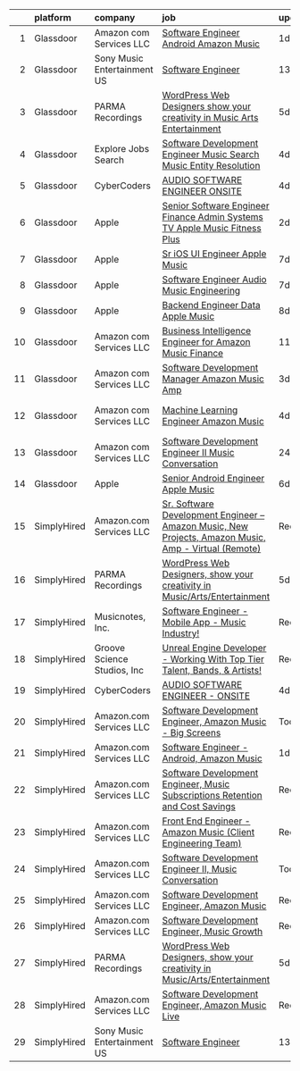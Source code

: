 

|    | platform    | company                     | job                                                                                                                                                                                                                                                                                                                                                                                                                                                                                                                                                                                                                                                                                                                                                                                                                                                                                                                                                                                                                                                                                                                                                                                                                                                                                                                                                                                                                                                                   | update_time   | location            |
|---:|:------------|:----------------------------|:----------------------------------------------------------------------------------------------------------------------------------------------------------------------------------------------------------------------------------------------------------------------------------------------------------------------------------------------------------------------------------------------------------------------------------------------------------------------------------------------------------------------------------------------------------------------------------------------------------------------------------------------------------------------------------------------------------------------------------------------------------------------------------------------------------------------------------------------------------------------------------------------------------------------------------------------------------------------------------------------------------------------------------------------------------------------------------------------------------------------------------------------------------------------------------------------------------------------------------------------------------------------------------------------------------------------------------------------------------------------------------------------------------------------------------------------------------------------|:--------------|:--------------------|
|  1 | Glassdoor   | Amazon com Services LLC     | [Software Engineer   Android  Amazon Music](https://www.glassdoor.com/partner/jobListing.htm?pos=108&ao=1136043&s=58&guid=00000181ae3f367da0ada609e0bf32cb&src=GD_JOB_AD&t=SR&vt=w&cs=1_7a86f7e4&cb=1656485787527&jobListingId=1007966729991&jrtk=3-0-1g6n3udlgjiio801-1g6n3udm5is3p800-cff1de847314a636-)                                                                                                                                                                                                                                                                                                                                                                                                                                                                                                                                                                                                                                                                                                                                                                                                                                                                                                                                                                                                                                                                                                                                                            | 1d            | Remote              |
|  2 | Glassdoor   | Sony Music Entertainment US | [Software Engineer](https://www.glassdoor.com/partner/jobListing.htm?pos=107&ao=1136043&s=58&guid=00000181ae3f367da0ada609e0bf32cb&src=GD_JOB_AD&t=SR&vt=w&ea=1&cs=1_60734e75&cb=1656485787527&jobListingId=1007942804723&jrtk=3-0-1g6n3udlgjiio801-1g6n3udm5is3p800-3d69a6d98b0f3f4c-)                                                                                                                                                                                                                                                                                                                                                                                                                                                                                                                                                                                                                                                                                                                                                                                                                                                                                                                                                                                                                                                                                                                                                                               | 13d           | New York, NY        |
|  3 | Glassdoor   | PARMA Recordings            | [WordPress Web Designers  show your creativity in Music Arts Entertainment](https://www.glassdoor.com/partner/jobListing.htm?pos=102&ao=1110586&s=58&guid=00000181ae3f367da0ada609e0bf32cb&src=GD_JOB_AD&t=SR&vt=w&ea=1&cs=1_93b5fc2d&cb=1656485787527&jobListingId=1007960095074&cpc=2CAED5C921A5F994&jrtk=3-0-1g6n3udlgjiio801-1g6n3udm5is3p800-a51dcf66eccc53eb--6NYlbfkN0BMd6i3W3qmAtDke4ZitYLMBEMpVvOQU_aO9JUqgRRkgwDvgaVV8jWDDkXv0s9VdhdFtp8vgpc7Xd14geBqCVRfeb-Zk2gFUWrnzfN3CO7_Kshg7e9lFPeLlS31PbWmaUmDuWqBwBaZIqP5E8OfSbZVpgw5zRAc4LpRHBRqxyh3tAhzUrHfLFIfhkH6S2Qey-a0X0VUUjRtoEYqT1aso_3yBDbgNqGiU-85ya2bPYplWX5VhrrJta330mL7cAsdu1vFAYXX0qaxG3Eq1SNpRPtg7v6TRbu-2bCMYPeEoFlu-qmSEnmTtCwkzqwIZKELceFZpiZ3BOxmBcZypScZoyLcvJZ66wqUmXW2FelNWozWIoqm2nDmvNkeZcNRy9Qt5EjNN_z4Y1a1rxBGEOxeMH7KaFPR4fcUlJ9KYREFuwKMPPcRkSJL3_-r9Zg1P6yuYE3ZrlvdCB78SQjKial72x2lC5f4fwyMMXAjtApPybtZugprRkrGtTRds2Mt5oBXryXsZiVK69t3VQUQqUqeZAmjf5u9fn2VP8XPDjrCNkw6BRkjucd1vmdL)                                                                                                                                                                                                                                                                                                                                                                                                                                                                                                  | 5d            | Remote              |
|  4 | Glassdoor   | Explore Jobs Search         | [Software Development Engineer   Music Search  Music Entity Resolution](https://www.glassdoor.com/partner/jobListing.htm?pos=112&ao=1136043&s=58&guid=00000181ae3f367da0ada609e0bf32cb&src=GD_JOB_AD&t=SR&vt=w&cs=1_ce070ad7&cb=1656485787528&jobListingId=1007961461664&jrtk=3-0-1g6n3udlgjiio801-1g6n3udm5is3p800-4cab3878edebe805-)                                                                                                                                                                                                                                                                                                                                                                                                                                                                                                                                                                                                                                                                                                                                                                                                                                                                                                                                                                                                                                                                                                                                | 4d            | San Francisco, CA   |
|  5 | Glassdoor   | CyberCoders                 | [AUDIO SOFTWARE ENGINEER   ONSITE](https://www.glassdoor.com/partner/jobListing.htm?pos=106&ao=1110586&s=58&guid=00000181ae3f367da0ada609e0bf32cb&src=GD_JOB_AD&t=SR&vt=w&ea=1&cs=1_a4bb2cf5&cb=1656485787527&jobListingId=1007961975224&cpc=8795CF9063CD573D&jrtk=3-0-1g6n3udlgjiio801-1g6n3udm5is3p800-b6235e2feb0b0fb5--6NYlbfkN0CpFJQzrgRR8WqXWK1qKKEqALWJw739KlKqr2H-MSI4eoBlI4EFrmor2FYZMP3muM0l2pCdR1lEkYQad70RamWRliXAwblxhpTvQzv0PCj3Pv52ZE0UmBc2zYc2lLn8YXoU1n662mAsLNK_eO1mv5bLozNhwunmvf7eKA6gi_po0JZoiACYKyF3qN9O_TlaVUr58PBZBCdJrPxWOombDptFJ4bTaDwPGhLyldcWJVPGdFlpzt8847zx9JwYGuRUND5uKAd0m8FDoiNKyyjTDCKwTTngyOwseksET2McW5jy5uAWXG_chkSA9f09XNYSUEkOIpx0e0qqG_uL7AQrxIyZ5DylkGJHGq4IbqCI4DThb476xnzF9YQb7wp4elM0tW7WJ2Bt_Fx0w_c0Ggo5JYnQ-j-o7YYzQz5bpWWBs2o-248U-9c-_Nb2aCw_2Qw8xfq6bcordekcZUBlg51gG1YARpsYlYIMhER_bSWGTQ35rbXoHFGw-UkPKJ2n49B0iG5UuovdXDU4luCO19wmeu3E3BzKhlXO7nh1-FjDukNt1DPvZaVi0nZyhjqzzw-GwO1wVvd25Hifct3cK678zWnTmRSAQlK3QcMD6Xqn4zlVzA17PvPBU4W7xzjoOQ94jrIGkMmiWf64KH3hE7Nt-mRO1ElwioQjotunzbtOnflLQ7zBeL07anfdq8L1Kbq2iqQdYWRqT4dfdLSaEaQG00D_2r84RmbtjWhm5pqKKcsp1ZillxF8cWB_ElPp5m-s-M5VyuJ2ruznZWWo3d4XZWbxqYX5e7gAku2FUfd3Lu3ReIQ1c1S0v5yv0pR2pPa-4o8oWbWcUdFgCpDb_r2Q3WMZTkU7GjY2E0T_28-XxPaGGNtLEMiRnEkRYYghJdigQJsl2RD38mFqq6V2ZHnFJQaWsrmzSMHmx_U6TRVQsF9QHwLzNpOurmlfEuDNCnXKAcK2ZEGoSZm_k4VAUlGdGjylBIfapCN8hyg%3D)                                                                                             | 4d            | San Jose, CA        |
|  6 | Glassdoor   | Apple                       | [Senior Software Engineer   Finance   Admin Systems  TV   Apple Music  Fitness Plus ](https://www.glassdoor.com/partner/jobListing.htm?pos=105&ao=1110586&s=58&guid=00000181ae3f367da0ada609e0bf32cb&src=GD_JOB_AD&t=SR&vt=w&cs=1_717ecc6c&cb=1656485787527&jobListingId=1007965233471&cpc=9908D8D4413DBB8A&jrtk=3-0-1g6n3udlgjiio801-1g6n3udm5is3p800-ae0f27bdc28e0250--6NYlbfkN0BvKrLyj5gPmtZO9T8euul8TCxuuKNOtzRJOomxnwSEodTz2Bc-sPZlADHp0xxmf8VeuY8ylQRai-V3wvVX6caqz5RJ_LZ51DxmtvWx3a9Ex-8fRZnA-0QSTxhEYtCWdU7hfwLK5xjTM-lnW3XaidCgOmivPDNDQqkpJxlrl9kv10k783sRtb3hRkELb53A1Ghyu7M8pAzRCmjRefTcXD4j6R1L1vLI1vBEUpFIMYviRbXfG5jntJXi-uYN13f_TPEcz6wfsu1dCFnZ4rETDHF2EPVvz_V2IMkDjUTg8iu06JDRcamjko5zcfa95vqhPoknF459iBnyAp5VHK2j8_KlwioSICild4JOuV69XXh6kMajLka-T2c7S0PO8Ckq99jTb370c0ShJhc89pKlOQptDS4ZsaPTSAEmAN3R3KfwuhCOKSlngyYQmtbTqi7RKqVZiDOrO1NfzOQJai_xsGoHG7xiyoAFWYo9dAeX3RD6GP_DZ1zI1MoNr_9uL0XYn-eYJK3whQg3NbA3torQuhuHRP8o_ZupL5uRFbekobza0uVrN68KDxziwzHDJhHGAajg3JneheT15-0pwJPt_Kusy2bDNRMBKSf1Tepzhq-HsyBK2zhPX6i-i2AbpbC0rk1kQdSLTyVZ5mvNERTdF4DjRdBqFsytVIsW4Fne4DKbRox0XswCJ5HwL0UGSbEAaFIgQS5pjyKnYP9x613kxBZzeNiKVYiTNLPwerGBc7b8j52hGikEoKQb54q_nH9cGXy8XcdmWEfGDSTPd8ZONE7jvu8ZNXuIeZw21SNkwVOqSipj_d4NwNTf3iKNfpqdVgQ3sJSUmmA7NqAZOLgH9RM9g9Xy_YV3WxKW7SPU-PJ8l8iyXNFQiRt2whtoRQV1FehWljubVKb74Q17sNE94O5075cgMhRP8WyGKPygBJ8P5AF_3wH7lMGVTInrY4hzCOvNK4N2IbR7iC_s03FhNUDwsfzcRpfJUn_0meVBUrEBBFZ1yD23xAHvzecBgUWnpJ--aMTwPCwqPw%3D%3D) | 2d            | Austin, TX          |
|  7 | Glassdoor   | Apple                       | [Sr  iOS UI Engineer Apple Music](https://www.glassdoor.com/partner/jobListing.htm?pos=104&ao=1110586&s=58&guid=00000181ae3f367da0ada609e0bf32cb&src=GD_JOB_AD&t=SR&vt=w&cs=1_f115751d&cb=1656485787527&jobListingId=1007953436787&cpc=334ABAF5D42DC775&jrtk=3-0-1g6n3udlgjiio801-1g6n3udm5is3p800-6b48f68127162d2d--6NYlbfkN0BvKrLyj5gPmtZO9T8euul8TCxuuKNOtzRJOomxnwSEodTz2Bc-sPZl1dBMH13w-jPG2G3T-i-GLEFchHGcFa8MguPlTO6XLwzAMQBFoGjqi0wt0Mh4MM14Z2gcB9Y4d2btViXEFylHFVO6cOHypjmR7yWFLre5OUuYQuv0UwgZNC_snWS7X-FaO8m3OHx-AMquPp-iXmVQBWDyh4NcDLj-x9lseoWR6TZXRCa9SUzL7kozdqjKwl1hrWVjwhcoSTDxwQVTapgrKEaLAR4AroWcD9_7aKGU5IordtYl0QKIBDom3GqX7Lem_lAwGDN2bQegU5TxhnUSAfYDrKgoQyfzyUYkU6k4U44CTEbPwshFoaTJCOTEEXu9vLNu2nktVTnIQWyvs4NVLKZfPfrA5OV40ibKSEF3dpMM8Ck41WpplWOku3lubhD6lK2uWPzr3jFvY4avRvQ6h1JZvvjfr-bcIIZ368xQtCkG9XR2c5eiXQpAdqI1JIt5wOd66fY6H3ORnVeNh7sDSaqIHRauUmIa8XdXX8Gij_bb9DfZwureW4UKW6VEVVckH7ppFjo2HgbPoAMr3mFGzLL5To7oBH3yRKXuyQ6v-km2400lFG6Hk6RWxPFbi6hIyuNhGFUl_IYCsHi--H2fuvFq1ly7q374m5BUa-0VH49ouiZ1QL4hmSEK7oRKazDIIXMWn7d6-wNa9nkMz8hEAODHjX2g14lX013HtCL9M0Jy66XFfuaSgCtOiN_Qr-8zx09g_ecN83fl1-K1WKrem3orPPLcYyjHCj3_9Qf0lQaU_oa8O6N84nBpix2FUAuxoiUHX8fjkCChW6Ipydw_DJmXa1a3dn8sEIdV1MFeawcsWpeoovuQfECOcjxFqEVmn7YNo0NiiYTX7vk8nc41_jVO1NvJ28Uqk2_h-uslWCgI5bY7VS2kxr0p0jeYh-gLQz1Kx3QUmARoOYLd9SPdrQ%3D%3D)                                                                                                                     | 7d            | Seattle, WA         |
|  8 | Glassdoor   | Apple                       | [Software Engineer   Audio Music Engineering](https://www.glassdoor.com/partner/jobListing.htm?pos=110&ao=1136043&s=58&guid=00000181ae3f367da0ada609e0bf32cb&src=GD_JOB_AD&t=SR&vt=w&cs=1_f625aaa2&cb=1656485787527&jobListingId=1007955752450&jrtk=3-0-1g6n3udlgjiio801-1g6n3udm5is3p800-446771cb462b14eb-)                                                                                                                                                                                                                                                                                                                                                                                                                                                                                                                                                                                                                                                                                                                                                                                                                                                                                                                                                                                                                                                                                                                                                          | 7d            | Cupertino, CA       |
|  9 | Glassdoor   | Apple                       | [Backend Engineer Data   Apple Music](https://www.glassdoor.com/partner/jobListing.htm?pos=101&ao=1110586&s=58&guid=00000181ae3f367da0ada609e0bf32cb&src=GD_JOB_AD&t=SR&vt=w&cs=1_58c8429d&cb=1656485787526&jobListingId=1007950938244&cpc=2CAED5C921A5F994&jrtk=3-0-1g6n3udlgjiio801-1g6n3udm5is3p800-12d83685509c3883--6NYlbfkN0BvKrLyj5gPmtZO9T8euul8TCxuuKNOtzRJOomxnwSEodTz2Bc-sPZlFpP0h5lDivqTF5_QeIpS_cDvN7FQMh8G5Q27mXkfq6J_zu8iXTfNQv2d91851vXbBzAq-u4LhSiSVS7JHPHJJPqd4DPZm67dI48mIQvipeOSk8vKm-DGTI8Q9TIfXLs4h4EsEvga4-wyZ5zrirxSZGpE71zpzbDG63RmE4LPcQ-JWEZLjqYKaymSEwt1cI5MeiLsJz91Ku4zG7GkQmBUwFjrTPN_2LGlv2CQz6VWdc-hRFBurAMRhIjLPki91Qeuzij-0rvraqGwNcFN5kYXoTBJzo2LTTsCpVbY0r-ChJTDLbKf5YVI4BgotPHBRofmL7OmTxiBTMdxFd4NO8-STX-5DG5Pi1KFCcSrQ2ljTwonj6AbFok4uaC0FV4sfY4Jdh41kneSJqdV5dFqBa1BW7IUvQ40JIzIq2ArXicWR6UCysdjN45jtdXIOCtGvAxl2S46yGwu-vd9z6kmDbADBOvduQ4IIVtkXKvwKzoc9JBMaSewR2R90TYVtjaGfM8oCHqblMtwSNWK3nMFy2iIkiEDwHMiitHnzeRp_HTcgjfRcpFqYOo6fagzWKMsRa3w08XjG3SHi9zbOcqGgGtV73WVAL6IBRQ_edx6C-Q8FuFkvholLD4o_I3fZ0UglyYUhLsKdUawSdR9Sm8ea0vmxblNtAvYBg1KSsZhkTZ3_ScfAUD4pp6lHFovCsdBtZUCmuwfAVW4rPlkbR5CYdJXmYaLnJflw1likhA-s4rqKVI3tEPvE9Lw9aDwOF9S_IeVYwkIZP3YiGPEyMAyJRQDbU10aVUeCcfgsD0UrERO1e4WHz6J-Px1lJS1MN49oXL8tAeEAHuax2tvmDT-pGK6UknTC34MlZErl10MRnyGlnvG4WsyXp6dHVt2SvGGEJsPZSymvoLnHwTPxfij7mdb98A178Z2obBg)                                                                                                             | 8d            | New York, NY        |
| 10 | Glassdoor   | Amazon com Services LLC     | [Business Intelligence Engineer for Amazon Music Finance](https://www.glassdoor.com/partner/jobListing.htm?pos=114&ao=1136043&s=58&guid=00000181ae3f367da0ada609e0bf32cb&src=GD_JOB_AD&t=SR&vt=w&cs=1_c7f96ce7&cb=1656485787528&jobListingId=1007946590105&jrtk=3-0-1g6n3udlgjiio801-1g6n3udm5is3p800-76e678a6ae5e6aee-)                                                                                                                                                                                                                                                                                                                                                                                                                                                                                                                                                                                                                                                                                                                                                                                                                                                                                                                                                                                                                                                                                                                                              | 11d           | Seattle, WA         |
| 11 | Glassdoor   | Amazon com Services LLC     | [Software Development Manager  Amazon Music  Amp](https://www.glassdoor.com/partner/jobListing.htm?pos=113&ao=1136043&s=58&guid=00000181ae3f367da0ada609e0bf32cb&src=GD_JOB_AD&t=SR&vt=w&cs=1_41f85b24&cb=1656485787528&jobListingId=1007962989279&jrtk=3-0-1g6n3udlgjiio801-1g6n3udm5is3p800-8510945300080166-)                                                                                                                                                                                                                                                                                                                                                                                                                                                                                                                                                                                                                                                                                                                                                                                                                                                                                                                                                                                                                                                                                                                                                      | 3d            | Atlanta, GA         |
| 12 | Glassdoor   | Amazon com Services LLC     | [Machine Learning Engineer  Amazon Music](https://www.glassdoor.com/partner/jobListing.htm?pos=111&ao=1136043&s=58&guid=00000181ae3f367da0ada609e0bf32cb&src=GD_JOB_AD&t=SR&vt=w&cs=1_05680613&cb=1656485787527&jobListingId=1007962183549&jrtk=3-0-1g6n3udlgjiio801-1g6n3udm5is3p800-7c0081a0693f6e3b-)                                                                                                                                                                                                                                                                                                                                                                                                                                                                                                                                                                                                                                                                                                                                                                                                                                                                                                                                                                                                                                                                                                                                                              | 4d            | San Francisco, CA   |
| 13 | Glassdoor   | Amazon com Services LLC     | [Software Development Engineer II  Music Conversation](https://www.glassdoor.com/partner/jobListing.htm?pos=109&ao=1136043&s=58&guid=00000181ae3f367da0ada609e0bf32cb&src=GD_JOB_AD&t=SR&vt=w&cs=1_6be2fb07&cb=1656485787527&jobListingId=1007969199509&jrtk=3-0-1g6n3udlgjiio801-1g6n3udm5is3p800-80c791973155ad87-)                                                                                                                                                                                                                                                                                                                                                                                                                                                                                                                                                                                                                                                                                                                                                                                                                                                                                                                                                                                                                                                                                                                                                 | 24h           | Seattle, WA         |
| 14 | Glassdoor   | Apple                       | [Senior Android Engineer   Apple Music](https://www.glassdoor.com/partner/jobListing.htm?pos=103&ao=1110586&s=58&guid=00000181ae3f367da0ada609e0bf32cb&src=GD_JOB_AD&t=SR&vt=w&cs=1_0a1e2fd6&cb=1656485787526&jobListingId=1007958336118&cpc=C4A69CCDBB3B9599&jrtk=3-0-1g6n3udlgjiio801-1g6n3udm5is3p800-a70bb27c68a7a6c6--6NYlbfkN0BvKrLyj5gPmtZO9T8euul8TCxuuKNOtzRJOomxnwSEodTz2Bc-sPZlC5mDe-NOaJgTibUZKWwoj1L5CZzuCvYelZTCfuoFm050DBiCh4fW3g-g9QvrvuGh2I-00PtdeaHO2a5ACvBLmptIwfTXWCMvWShVtPZBMuwfxpqy-2sTJ9HOeOLTx81xpm2pZghRHjnkgJF4kgIJD3bm_UnXpunav81BvCLuWO4d8cHwoqumW3hveUUA6Jt2CpPTdHHztrLc_j4hiLaHTXGN4vR-mJIK1WJXowsC0CP1z_WrhUQOPJOrGSdpKuEnKCFD29tZviBd67h3_2RKaOBSNc0mMFu8-c5oWUejgMqLFUrL3g25ig8kGWQyYJdiJcjbTkF9aDFRYeWQQEjRFINuGbU_u0UDusLi967Zl2ZoATijgVoumAq6he5nQlVck1cYTOZmmadR7O8bojA1xX7dv6-bApqIizU5ZYen64EQvrsfc32jcyy3L1DwKjxD4paBF_3uF_YLRyotT0MyKcDZhjKVsjvhxP9Wf6A8r6SgAGKDYFfOXLAOnUrpu5dVjwViJ64z6CApQ-7r9EnCPjb4cDpJQwUhZYq1v6QS0KxhyG9x26Z8PToCmbSjror5Frxn8h1rxXdl-doD90bNUQ8E0FP_HtEFPTZ-Pqz91rE0ZY1X6yufQpz-PLz5sEKjsZQg4pGbPRa7RxuKzSpzXg5jyd0sOj9WZQmOpDXeNc57IGxG_BteHkhdYTT2_hszIkddtXdrX-HUZO8IFObpmiq3PuOgXEF_Y_Sli7Is3NSh3AEuwv403GhPIS9zTMMnZR4EVgJIWAIuNJeEsEi96muvN6P7I44wQF2M9NydKf0OMYJ0ZBASUwCe01koZfAwRQ5nZySYafAgGEMjwFXXLpvmShDuzN57Ewav9lIPXFy8zF6wT2xAARETPvg528EHOQ1Aal7yb_rrwA094mROUifh0BAAKNau)                                                                                                           | 6d            | San Diego, CA       |
| 15 | SimplyHired | Amazon.com Services LLC     | [Sr. Software Development Engineer – Amazon Music, New Projects, Amazon Music, Amp - Virtual (Remote)](https://www.simplyhired.com/job/gD9GQgVAX8y9kBLbryGE_SpH7tKlmuXIKUhoDVYjw3oCtOm4MdBhMA?q=music+developer)                                                                                                                                                                                                                                                                                                                                                                                                                                                                                                                                                                                                                                                                                                                                                                                                                                                                                                                                                                                                                                                                                                                                                                                                                                                      | Recently      | United States       |
| 16 | SimplyHired | PARMA Recordings            | [WordPress Web Designers, show your creativity in Music/Arts/Entertainment](https://www.simplyhired.com/job/Wpl3TU8XzCpcpJgy39HbFjwOkTi5fD0pThvI6-P168aePEhTBsPxGw?q=music+developer)                                                                                                                                                                                                                                                                                                                                                                                                                                                                                                                                                                                                                                                                                                                                                                                                                                                                                                                                                                                                                                                                                                                                                                                                                                                                                 | 5d            | Remote              |
| 17 | SimplyHired | Musicnotes, Inc.            | [Software Engineer - Mobile App - Music Industry!](https://www.simplyhired.com/job/znPtqyuOs7-wVaRUojghv2RSA5GqEzrKbutvPlgAZWT6nXoyEGnC5Q?q=music+developer)                                                                                                                                                                                                                                                                                                                                                                                                                                                                                                                                                                                                                                                                                                                                                                                                                                                                                                                                                                                                                                                                                                                                                                                                                                                                                                          | Recently      | Madison, WI         |
| 18 | SimplyHired | Groove Science Studios, Inc | [Unreal Engine Developer - Working With Top Tier Talent, Bands, & Artists!](https://www.simplyhired.com/job/tMUv0bhv1WXQseALxCUyt4HnppYbuHAxKhmBeo43qD4xlbIyIH-L1Q?q=music+developer)                                                                                                                                                                                                                                                                                                                                                                                                                                                                                                                                                                                                                                                                                                                                                                                                                                                                                                                                                                                                                                                                                                                                                                                                                                                                                 | Recently      | Remote              |
| 19 | SimplyHired | CyberCoders                 | [AUDIO SOFTWARE ENGINEER - ONSITE](https://www.simplyhired.com/job/R1QLGUy0-bCRVYi8ijXhTcVbuOnq-X7yzIho7sxzRQRUcDRr27oUuw?q=music+developer)                                                                                                                                                                                                                                                                                                                                                                                                                                                                                                                                                                                                                                                                                                                                                                                                                                                                                                                                                                                                                                                                                                                                                                                                                                                                                                                          | 4d            | San Jose, CA        |
| 20 | SimplyHired | Amazon.com Services LLC     | [Software Development Engineer, Amazon Music - Big Screens](https://www.simplyhired.com/job/xR68mAB9hdQDw43BhFMVB6xT4afJMyvIl_moDVppe5llXbTieb7x5Q?q=music+developer)                                                                                                                                                                                                                                                                                                                                                                                                                                                                                                                                                                                                                                                                                                                                                                                                                                                                                                                                                                                                                                                                                                                                                                                                                                                                                                 | Today         | Culver City, CA     |
| 21 | SimplyHired | Amazon.com Services LLC     | [Software Engineer - Android, Amazon Music](https://www.simplyhired.com/job/QL7uYIpBrV4RTL9wYiQtqY09L16dihC9DkkQr6UlVCKT7sEpDdPuaQ?q=music+developer)                                                                                                                                                                                                                                                                                                                                                                                                                                                                                                                                                                                                                                                                                                                                                                                                                                                                                                                                                                                                                                                                                                                                                                                                                                                                                                                 | 1d            | Remote +1 location  |
| 22 | SimplyHired | Amazon.com Services LLC     | [Software Development Engineer, Music Subscriptions Retention and Cost Savings](https://www.simplyhired.com/job/9h38VFyEI3JMLD0H4nqsw3pBt5h-TAtcRvMyq9CZsM-Hang_JRILeQ?q=music+developer)                                                                                                                                                                                                                                                                                                                                                                                                                                                                                                                                                                                                                                                                                                                                                                                                                                                                                                                                                                                                                                                                                                                                                                                                                                                                             | Recently      | Remote +2 locations |
| 23 | SimplyHired | Amazon.com Services LLC     | [Front End Engineer - Amazon Music (Client Engineering Team)](https://www.simplyhired.com/job/QaI_ahQVy5zuNvPgbocrNMpWK-jH-jWl3s8lPrOYPdHm5Ky4GZL7XQ?q=music+developer)                                                                                                                                                                                                                                                                                                                                                                                                                                                                                                                                                                                                                                                                                                                                                                                                                                                                                                                                                                                                                                                                                                                                                                                                                                                                                               | Recently      | Culver City, CA     |
| 24 | SimplyHired | Amazon.com Services LLC     | [Software Development Engineer II, Music Conversation](https://www.simplyhired.com/job/GDAZ372e6v49-RFtYoedEUy6wzYh98VPQPQpYGCSFhN3SQQ19XMroA?q=music+developer)                                                                                                                                                                                                                                                                                                                                                                                                                                                                                                                                                                                                                                                                                                                                                                                                                                                                                                                                                                                                                                                                                                                                                                                                                                                                                                      | Today         | Seattle, WA         |
| 25 | SimplyHired | Amazon.com Services LLC     | [Software Development Engineer, Amazon Music](https://www.simplyhired.com/job/DFx7eUZkOpVFlTQW18GVv7kNSVfm7M4_BxOiz0Jm2j7JJqZC6ubsEQ?q=music+developer)                                                                                                                                                                                                                                                                                                                                                                                                                                                                                                                                                                                                                                                                                                                                                                                                                                                                                                                                                                                                                                                                                                                                                                                                                                                                                                               | Recently      | Remote +8 locations |
| 26 | SimplyHired | Amazon.com Services LLC     | [Software Development Engineer, Music Growth](https://www.simplyhired.com/job/-fIKzrMiz647_EPO10X983-9DcW9djizcrV0u9GvFiMeKCTeXOA_BA?q=music+developer)                                                                                                                                                                                                                                                                                                                                                                                                                                                                                                                                                                                                                                                                                                                                                                                                                                                                                                                                                                                                                                                                                                                                                                                                                                                                                                               | Recently      | Remote +1 location  |
| 27 | SimplyHired | PARMA Recordings            | [WordPress Web Designers, show your creativity in Music/Arts/Entertainment](https://www.simplyhired.com/job/Wpl3TU8XzCpcpJgy39HbFjwOkTi5fD0pThvI6-P168aePEhTBsPxGw?q=music+developer)                                                                                                                                                                                                                                                                                                                                                                                                                                                                                                                                                                                                                                                                                                                                                                                                                                                                                                                                                                                                                                                                                                                                                                                                                                                                                 | 5d            | Remote              |
| 28 | SimplyHired | Amazon.com Services LLC     | [Software Development Engineer, Amazon Music Live](https://www.simplyhired.com/job/mpgzgT6r885fjDF9t9oYbhMiUPQvAME3CQopjyPobkAI9WLjTXZnMg?q=music+developer)                                                                                                                                                                                                                                                                                                                                                                                                                                                                                                                                                                                                                                                                                                                                                                                                                                                                                                                                                                                                                                                                                                                                                                                                                                                                                                          | Recently      | Remote +1 location  |
| 29 | SimplyHired | Sony Music Entertainment US | [Software Engineer](https://www.simplyhired.com/job/jFkvNvEv1wn60HATk7O-oL0MKoQTR7k52KdPdKtiGDucAYDETTZT8w?q=music+developer)                                                                                                                                                                                                                                                                                                                                                                                                                                                                                                                                                                                                                                                                                                                                                                                                                                                                                                                                                                                                                                                                                                                                                                                                                                                                                                                                         | 13d           | New York, NY        |